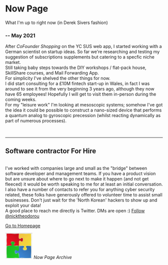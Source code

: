 
# Now Page

What I'm up to right now (in Derek Sivers fashion)

### -- May 2021

After _CoFounder Shopping_ on the YC SUS web app, I started working with a German scientist on startup ideas. So far we're researching and testing my suggestion of subscriptions supplements but catering to a specfic niche market.  <br/>
Still taking baby steps towards the DIY workshops / flat-pack house, SkillShare courses, and Mail Forwarding App. <br/>
For simplicity I've shelved the other things for now. <br/>
I did start consulting for a £10M fintech start-up in Wales, in fact I was around to see it from the very beginning 3 years ago, although they now have 65 employees! Hopefully I will get to visit them in-person during the coming weeks. <br/>
For my "leisure work" I'm looking at mesoscopic systems; somehow I've got the idea it could be possible to construct a nano-sized device that performs a quantum analog to gyroscopic precession (whilst reacting dynamically as part of numerous processes). 




<br/>

***

## Software contractor For Hire 

<br/>
I've worked with companies large and small as the "bridge" between software developer and management teams. If you have a product vision but are unsure about where to go next to make it happen (and not get fleeced) it would be worth speaking to me for at least an initial conversation. 
I also have a number of contacts to refer you for anything cyber security related, these folks have generously offered to volunteer time to assist small businesses. Don't just wait for the 'North Korean' hackers to show up and exploit your data! 
<br/>
A good place to reach me directly is Twitter. DMs are open :)
<a href="https://twitter.com/nicktheodorou?ref_src=twsrc%5Etfw" class="twitter-follow-button" data-show-count="false">Follow @nicktheodorou</a><script async src="https://platform.twitter.com/widgets.js" charset="utf-8"></script>

<br/>

[Go to Homepage](https://nikipedia.xyz/)

[![](assets/img/jigsaw.png)](./now_archive.html "Now Page Archive")
_Now Page Archive_ 